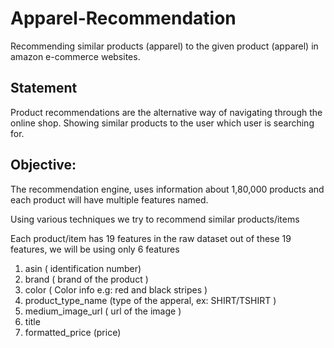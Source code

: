 # Apparel-Recommendation
Recommending similar products (apparel) to the given product (apparel) in amazon e-commerce websites.



## Statement

Product recommendations are the alternative way of navigating through the online shop. Showing similar products to the user which user is searching for.

## Objective:

The recommendation engine, uses information about 1,80,000 products and each product will have multiple features named.

Using various techniques we try to recommend similar products/items

Each product/item has 19 features in the raw dataset out of these 19 features, we will be using only 6 features


 1. asin ( identification number) 
 2. brand ( brand of the product )
 3. color ( Color info e.g: red and black stripes ) 
 4. product_type_name (type of the apperal, ex: SHIRT/TSHIRT ) 
 5. medium_image_url ( url of the image )
 6. title 
 7. formatted_price (price)
